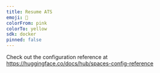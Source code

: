 ```yaml
---
title: Resume ATS
emoji: 🚀
colorFrom: pink
colorTo: yellow
sdk: docker
pinned: false
---
```


Check out the configuration reference at https://huggingface.co/docs/hub/spaces-config-reference
